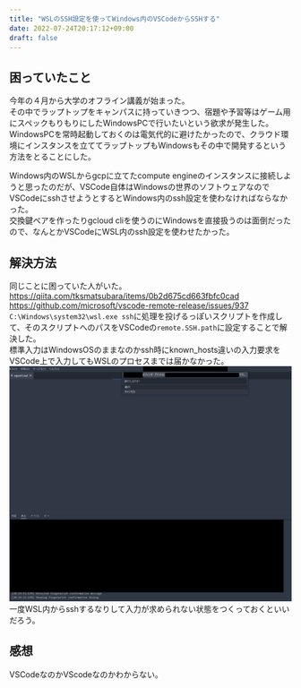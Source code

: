 ```yaml
---
title: "WSLのSSH設定を使ってWindows内のVSCodeからSSHする"
date: 2022-07-24T20:17:12+09:00
draft: false
---
```

## 困っていたこと

今年の４月から大学のオフライン講義が始まった。  
その中でラップトップをキャンパスに持っていきつつ、宿題や予習等はゲーム用にスペックもりもりにしたWindowsPCで行いたいという欲求が発生した。  
WindowsPCを常時起動しておくのは電気代的に避けたかったので、クラウド環境にインスタンスを立ててラップトップもWindowsもその中で開発するという方法をとることにした。  

Windows内のWSLからgcpに立てたcompute engineのインスタンスに接続しようと思ったのだが、VSCode自体はWindowsの世界のソフトウェアなのでVSCodeにsshさせようとするとWindows内のssh設定を使わなければならなかった。  
交換鍵ペアを作ったりgcloud cliを使うのにWindowsを直接扱うのは面倒だったので、なんとかVSCodeにWSL内のssh設定を使わせたかった。  

## 解決方法

同じことに困っていた人がいた。  
https://qiita.com/tksmatsubara/items/0b2d675cd663fbfc0cad
https://github.com/microsoft/vscode-remote-release/issues/937  
`C:\Windows\system32\wsl.exe ssh`に処理を投げるっぽいスクリプトを作成して、そのスクリプトへのパスをVSCodeの`remote.SSH.path`に設定することで解決した。  
標準入力はWindowsOSのままなのかssh時にknown_hosts違いの入力要求をVSCode上で入力してもWSLのプロセスまでは届かなかった。  
![](https://github.com/QWYNG/images/raw/main/%E3%82%B9%E3%82%AF%E3%83%AA%E3%83%BC%E3%83%B3%E3%82%B7%E3%83%A7%E3%83%83%E3%83%88%202022-07-24%20201949.png)
一度WSL内からsshするなりして入力が求められない状態をつくっておくといいだろう。

## 感想
VSCodeなのかVScodeなのかわからない。